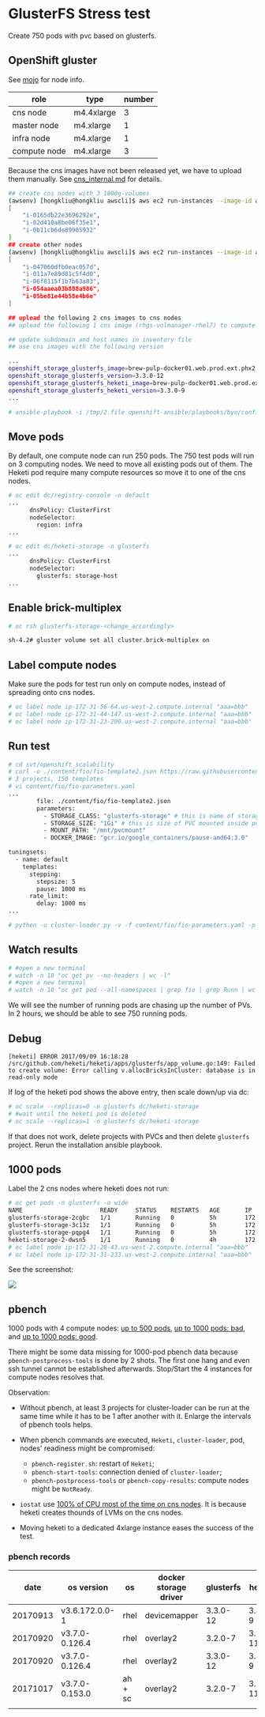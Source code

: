 # GlusterFS Stress test

Create 750 pods with pvc based on glusterfs.

## OpenShift gluster

See [mojo](https://mojo.redhat.com/docs/DOC-1138715) for node info.

| role         | type       | number |
|--------------|------------|--------|
| cns node     | m4.4xlarge | 3      |
| master node  | m4.xlarge  | 1      |
| infra node   | m4.xlarge  | 1      |
| compute node | m4.xlarge  | 3      |


Because the cns images have not been released yet, we have to upload them
manually. See [cns_internal.md](../storage/cns_internal.md) for details.

```sh
## create cns nodes with 3 1000g-volumes
(awsenv) [hongkliu@hongkliu awscli]$ aws ec2 run-instances --image-id ami-6ca0ba15     --security-group-ids sg-5c5ace38 --count 3 --instance-type m4.4xlarge --key-name id_rsa_perf     --subnet subnet-4879292d  --block-device-mappings "[{\"DeviceName\":\"/dev/sdb\", \"Ebs\":{\"VolumeSize\": 60}},{\"DeviceName\":\"/dev/sdf\", \"Ebs\":{\"VolumeSize\": 1000}},{\"DeviceName\":\"/dev/sdg\", \"Ebs\":{\"VolumeSize\": 1000}},{\"DeviceName\":\"/dev/sdh\", \"Ebs\":{\"VolumeSize\": 1000}}]"     --query 'Instances[*].InstanceId'     --tag-specifications="[{\"ResourceType\":\"instance\",\"Tags\":[{\"Key\":\"Name\",\"Value\":\"qe-hongkliu-bbb-test-0909\"}]}]"
[
    "i-0165db22e3696292e",
    "i-02d410a8be06f35e1",
    "i-0b11cb6de89905932"
]
## create other nodes
(awsenv) [hongkliu@hongkliu awscli]$ aws ec2 run-instances --image-id ami-6ca0ba15     --security-group-ids sg-5c5ace38 --count 5 --instance-type m4.xlarge --key-name id_rsa_perf     --subnet subnet-4879292d  --block-device-mappings "[{\"DeviceName\":\"/dev/sdb\", \"Ebs\":{\"VolumeSize\": 60}}]"     --query 'Instances[*].InstanceId'     --tag-specifications="[{\"ResourceType\":\"instance\",\"Tags\":[{\"Key\":\"Name\",\"Value\":\"qe-hongkliu-bbb-test-0909\"}]}]"
[
    "i-047060dfb0eac057d",
    "i-011a7e89d81c5f4d0",
    "i-06f8115f1b7b63a83",
    "i-054aaea03b888a986",
    "i-05be81e44b58e4b6e"
]

## upload the following 2 cns images to cns nodes
## upload the following 1 cns image (rhgs-volmanager-rhel7) to compute nodes

## update subdomain and host names in inventory file
## use cns images with the following version

...
openshift_storage_glusterfs_image=brew-pulp-docker01.web.prod.ext.phx2.redhat.com:8888/rhgs3/rhgs-server-rhel7
openshift_storage_glusterfs_version=3.3.0-12
openshift_storage_glusterfs_heketi_image=brew-pulp-docker01.web.prod.ext.phx2.redhat.com:8888/rhgs3/rhgs-volmanager-rhel7
openshift_storage_glusterfs_heketi_version=3.3.0-9
...

# ansible-playbook -i /tmp/2.file openshift-ansible/playbooks/byo/config.yml
```

## Move pods

By default, one compute node can run 250 pods.
The 750 test pods will run on 3 computing nodes. We need to move all existing
pods out of them. The Heketi pod require many compute resources so move it
to one of the cns nodes.

```sh
# oc edit dc/registry-console -n default
...
      dnsPolicy: ClusterFirst
      nodeSelector:
        region: infra
...

# oc edit dc/heketi-storage -n glusterfs
...
      dnsPolicy: ClusterFirst
      nodeSelector:
        glusterfs: storage-host
...
```

## Enable brick-multiplex

```sh
# oc rsh glusterfs-storage-<change_accordingly>

sh-4.2# gluster volume set all cluster.brick-multiplex on
```


## Label compute nodes
Make sure the pods for test run only on compute nodes, instead of spreading
onto cns nodes.

```sh
# oc label node ip-172-31-56-64.us-west-2.compute.internal "aaa=bbb"
# oc label node ip-172-31-44-147.us-west-2.compute.internal "aaa=bbb"
# oc label node ip-172-31-23-200.us-west-2.compute.internal "aaa=bbb"
```

## Run test

```sh
# cd svt/openshift_scalability
# curl -o ./content/fio/fio-template2.json https://raw.githubusercontent.com/hongkailiu/svt-case-doc/master/files/fio-template2.json
# 3 projects, 150 templates
# vi content/fio/fio-parameters.yaml
...
        file: ./content/fio/fio-template2.json
        parameters:
          - STORAGE_CLASS: "glusterfs-storage" # this is name of storage class to use
          - STORAGE_SIZE: "1Gi" # this is size of PVC mounted inside pod
          - MOUNT_PATH: "/mnt/pvcmount"
          - DOCKER_IMAGE: "gcr.io/google_containers/pause-amd64:3.0"

tuningsets:
  - name: default
    templates:
      stepping:
        stepsize: 5
        pause: 1000 ms
      rate_limit:
        delay: 1000 ms
...

# python -u cluster-loader.py -v -f content/fio/fio-parameters.yaml -p 1
```

## Watch results

```sh
# #open a new terminal
# watch -n 10 "oc get pv --no-headers | wc -l"
# #open a new terminal
# watch -n 10 "oc get pod --all-namespaces | grep fio | grep Runn | wc -l"
```

We will see the number of running pods are chasing up the number of PVs.
In 2 hours, we should be able to see 750 running pods.

## Debug

```
[heketi] ERROR 2017/09/09 16:18:28 /src/github.com/heketi/heketi/apps/glusterfs/app_volume.go:149: Failed to create volume: Error calling v.allocBricksInCluster: database is in read-only mode
```

If log of the heketi pod shows the above entry, then scale down/up via dc:

```sh
# oc scale --replicas=0 -n glusterfs dc/heketi-storage
# #wait until the heketi pod is deleted
# oc scale --replicas=1 -n glusterfs dc/heketi-storage
```

If that does not work, delete projects with PVCs and then delete
<code>glusterfs</code> project. Rerun the installation ansible playbook.

## 1000 pods
Label the 2 cns nodes where heketi does not run:

```sh
# oc get pods -n glusterfs -o wide
NAME                      READY     STATUS    RESTARTS   AGE       IP              NODE
glusterfs-storage-2cgbc   1/1       Running   0          5h        172.31.28.43    ip-172-31-28-43.us-west-2.compute.internal
glusterfs-storage-3c13z   1/1       Running   0          5h        172.31.1.45     ip-172-31-1-45.us-west-2.compute.internal
glusterfs-storage-pqpg4   1/1       Running   0          5h        172.31.31.233   ip-172-31-31-233.us-west-2.compute.internal
heketi-storage-2-dwsn5    1/1       Running   0          4h        172.20.1.3      ip-172-31-1-45.us-west-2.compute.internal
# oc label node ip-172-31-28-43.us-west-2.compute.internal "aaa=bbb"
# oc label node ip-172-31-31-233.us-west-2.compute.internal "aaa=bbb"
```

See the screenshot:

![](https://github.com/hongkailiu/svt-case-doc/raw/master/files/glusterfs_stress.png)

## pbench

1000 pods with 4 compute nodes: [up to 500 pods](http://pbench.perf.lab.eng.bos.redhat.com/results/EC2::ip-172-31-26-166/),
[up to 1000 pods: bad](http://pbench.perf.lab.eng.bos.redhat.com/results/EC2::ip-172-31-38-67/), and [up to 1000 pods: good](http://pbench.perf.lab.eng.bos.redhat.com/results/EC2::ip-172-31-15-147/).

There might be some data missing for 1000-pod pbench data because <code>pbench-postprocess-tools</code>
is done by 2 shots. The first one hang and even ssh tunnel cannot be established afterwards. Stop/Start
the 4 instances for compute nodes resolves that.

Observation:

* Without pbench, at least 3 projects for cluster-loader can be run at the same time while it has to be 1 after another with it.
Enlarge the intervals of pbench tools helps.
* When pbench commands are executed, <code>Heketi</code>, <code>cluster-loader</code>,
pod, nodes' readiness might be compromised:

    * <code>pbench-register.sh</code>: restart of <code>Heketi</code>;
    * <code>pbench-start-tools</code>: connection denied of <code>cluster-loader</code>;
    * <code>pbench-postprocess-tools</code> or <code>pbench-copy-results</code>: compute nodes might be <code>NotReady</code>.

* <code>iostat</code> use [100% of CPU most of the time on cns nodes](http://pbench.perf.lab.eng.bos.redhat.com/results/EC2::ip-172-31-26-166/hk-glusterfs-stress-a/tools-default/ip-172-31-28-89.us-west-2.compute.internal/pidstat/cpu_usage.html). It is because heketi creates thounds of LVMs on the cns nodes.
* Moving heketi to a dedicated 4xlarge instance eases the success of the test.

### pbench records

| date     | os version     | os      | docker storage driver | glusterfs | heketi   | released | #pod | pbench data                                                                                                                                                        |
|----------|----------------|---------|-----------------------|-----------|----------|----------|------|--------------------------------------------------------------------------------------------------------------------------------------------------------------------|
| 20170913 | v3.6.172.0.0-1 | rhel    | devicemapper          | 3.3.0-12  | 3.3.0-9  | no       | 1000 | [link](http://pbench.perf.lab.eng.bos.redhat.com/results/EC2::ip-172-31-15-147/)                                                                                   |
| 20170920 | v3.7.0-0.126.4 | rhel    | overlay2              | 3.2.0-7   | 3.2.0-11 | yes      | 779  | [link](http://pbench.perf.lab.eng.bos.redhat.com/results/EC2::ip-172-31-49-191/) or [link-ex](http://perf-infra.ec2.breakage.org/pbench/results/ip-172-31-49-191/) |
| 20170920 | v3.7.0-0.126.4 | rhel    | overlay2              | 3.3.0-12  | 3.3.0-9  | no       | 1000 | [link](http://pbench.perf.lab.eng.bos.redhat.com/results/EC2::ip-172-31-51-204/) or [link-ex](http://perf-infra.ec2.breakage.org/pbench/results/ip-172-31-51-204/) |
| 20171017 | v3.7.0-0.153.0 | ah + sc | overlay2              | 3.2.0-7   | 3.2.0-11 | yes      | 796  | na                                                                                                                                                                 |
|          |                |         |                       |           |          |          |      |                                                                                                                                                                    |
